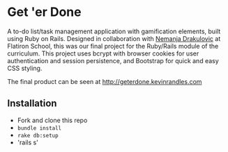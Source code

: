 # Get 'er Done

A to-do list/task management application with gamification elements, built using Ruby on Rails. Designed in collaboration with [Nemanja Drakulovic](https://github.com/DrDrakula) at Flatiron School, this was our final project for the Ruby/Rails module of the curriculum. This project uses bcrypt with browser cookies for user authentication and session persistence, and Bootstrap for quick and easy CSS styling.

The final product can be seen at <http://geterdone.kevinrandles.com>

## Installation

- Fork and clone this repo
- `bundle install`
- `rake db:setup`
- 'rails s'
